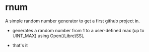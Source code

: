 rnum
====

A simple random number generator to get a first github project in.

- generates a random number from 1 to a user-defined max (up to UINT_MAX) using Open(/Libre)SSL

- that's it
